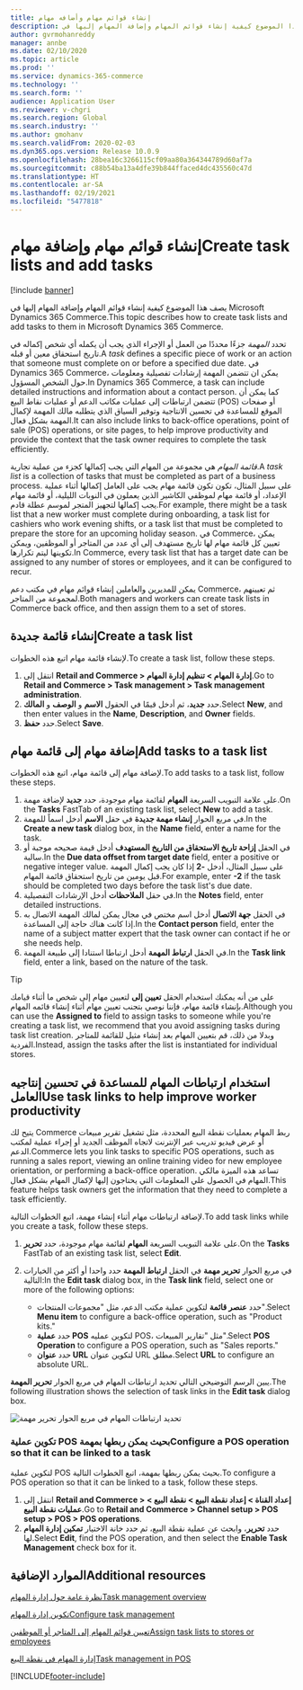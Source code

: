 ```yaml
---
title: إنشاء قوائم مهام وأضافه مهام
description: يصف هذا الموضوع كيفية إنشاء قوائم المهام وإضافة المهام إليها في Microsoft Dynamics 365 Commerce.
author: gvrmohanreddy
manager: annbe
ms.date: 02/10/2020
ms.topic: article
ms.prod: ''
ms.service: dynamics-365-commerce
ms.technology: ''
ms.search.form: ''
audience: Application User
ms.reviewer: v-chgri
ms.search.region: Global
ms.search.industry: ''
ms.author: gmohanv
ms.search.validFrom: 2020-02-03
ms.dyn365.ops.version: Release 10.0.9
ms.openlocfilehash: 28bea16c3266115cf09aa80a364344789d60af7a
ms.sourcegitcommit: c88b54ba13a4dfe39b844ffaced4dc435560c47d
ms.translationtype: HT
ms.contentlocale: ar-SA
ms.lasthandoff: 02/19/2021
ms.locfileid: "5477818"
---
```

# <a name="create-task-lists-and-add-tasks"></a><span data-ttu-id="e3ce1-103">إنشاء قوائم مهام وإضافة مهام</span><span class="sxs-lookup"><span data-stu-id="e3ce1-103">Create task lists and add tasks</span></span>

[!include [banner](includes/banner.md)]

<span data-ttu-id="e3ce1-104">يصف هذا الموضوع كيفية إنشاء قوائم المهام وإضافة المهام إليها في Microsoft Dynamics 365 Commerce.</span><span class="sxs-lookup"><span data-stu-id="e3ce1-104">This topic describes how to create task lists and add tasks to them in Microsoft Dynamics 365 Commerce.</span></span>

<span data-ttu-id="e3ce1-105">تحدد *المهمة* جزءًا محددًا من العمل أو الإجراء الذي يجب أن يكمله أي شخص إكماله في تاريخ استحقاق معين أو قبله.</span><span class="sxs-lookup"><span data-stu-id="e3ce1-105">A *task* defines a specific piece of work or an action that someone must complete on or before a specified due date.</span></span> <span data-ttu-id="e3ce1-106">في Dynamics 365 Commerce، يمكن ان تتضمن المهمة إرشادات تفصيلية ومعلومات حول الشخص المسؤول.</span><span class="sxs-lookup"><span data-stu-id="e3ce1-106">In Dynamics 365 Commerce, a task can include detailed instructions and information about a contact person.</span></span> <span data-ttu-id="e3ce1-107">كما يمكن أن تتضمن ارتباطات إلى عمليات مكاتب الدعم أو عمليات نقاط البيع (POS) أو صفحات الموقع للمساعدة في تحسين الانتاجية وتوفير السياق الذي يتطلبه مالك المهمة لإكمال المهمة بشكل فعال.</span><span class="sxs-lookup"><span data-stu-id="e3ce1-107">It can also include links to back-office operations, point of sale (POS) operations, or site pages, to help improve productivity and provide the context that the task owner requires to complete the task efficiently.</span></span>

<span data-ttu-id="e3ce1-108">*قائمة المهام* هي مجموعة من المهام التي يجب إكمالها كجزء من عملية تجارية.</span><span class="sxs-lookup"><span data-stu-id="e3ce1-108">A *task list* is a collection of tasks that must be completed as part of a business process.</span></span> <span data-ttu-id="e3ce1-109">على سبيل المثال، تكون تكون قائمة مهام يجب على العامل إكمالها أثناء عملية الإعداد، أو قائمة مهام لموظفي الكاشير الذين يعملون في النوبات الليلية، أو قائمة مهام يجب إكمالها لتجهيز المتجر لموسم عطلة قادم.</span><span class="sxs-lookup"><span data-stu-id="e3ce1-109">For example, there might be a task list that a new worker must complete during onboarding, a task list for cashiers who work evening shifts, or a task list that must be completed to prepare the store for an upcoming holiday season.</span></span> <span data-ttu-id="e3ce1-110">في Commerce، يمكن تعيين كل قائمة مهام لها تاريخ مستهدف إلى أي عدد من المتاجر أو الموظفين، ويمكن تكوينها ليتم تكرارها.</span><span class="sxs-lookup"><span data-stu-id="e3ce1-110">In Commerce, every task list that has a target date can be assigned to any number of stores or employees, and it can be configured to recur.</span></span>

<span data-ttu-id="e3ce1-111">يمكن للمديرين والعاملين إنشاء قوائم مهام في مكتب دعم Commerce، ثم تعيينهم لمجموعة من المتاجر.</span><span class="sxs-lookup"><span data-stu-id="e3ce1-111">Both managers and workers can create task lists in Commerce back office, and then assign them to a set of stores.</span></span>

## <a name="create-a-task-list"></a><span data-ttu-id="e3ce1-112">إنشاء قائمة جديدة</span><span class="sxs-lookup"><span data-stu-id="e3ce1-112">Create a task list</span></span>

<span data-ttu-id="e3ce1-113">لإنشاء قائمة مهام اتبع هذه الخطوات.</span><span class="sxs-lookup"><span data-stu-id="e3ce1-113">To create a task list, follow these steps.</span></span>

1. <span data-ttu-id="e3ce1-114">انتقل إلى **Retail and Commerce \> إدارة المهام \> تنظيم إدارة المهام**.</span><span class="sxs-lookup"><span data-stu-id="e3ce1-114">Go to **Retail and Commerce \> Task management \> Task management administration**.</span></span>
1. <span data-ttu-id="e3ce1-115">حدد **جديد**، ثم أدخل قيمًا في الحقول **الاسم** و **الوصف** و **المالك**.</span><span class="sxs-lookup"><span data-stu-id="e3ce1-115">Select **New**, and then enter values in the **Name**, **Description**, and **Owner** fields.</span></span>
1. <span data-ttu-id="e3ce1-116">حدد **حفظ**.</span><span class="sxs-lookup"><span data-stu-id="e3ce1-116">Select **Save**.</span></span>

## <a name="add-tasks-to-a-task-list"></a><span data-ttu-id="e3ce1-117">إضافة مهام إلى قائمة مهام</span><span class="sxs-lookup"><span data-stu-id="e3ce1-117">Add tasks to a task list</span></span>

<span data-ttu-id="e3ce1-118">لإضافة مهام إلى قائمة مهام، اتبع هذه الخطوات.</span><span class="sxs-lookup"><span data-stu-id="e3ce1-118">To add tasks to a task list, follow these steps.</span></span>
 
1. <span data-ttu-id="e3ce1-119">على علامة التبويب السريعة **المهام** لقائمة مهام موجودة، حدد **جديد** لإضافة مهمة.</span><span class="sxs-lookup"><span data-stu-id="e3ce1-119">On the **Tasks** FastTab of an existing task list, select **New** to add a task.</span></span>
1. <span data-ttu-id="e3ce1-120">في مربع الحوار **إنشاء مهمة جديدة** في حقل **الاسم** أدخل اسماً للمهمة.</span><span class="sxs-lookup"><span data-stu-id="e3ce1-120">In the **Create a new task** dialog box, in the **Name** field, enter a name for the task.</span></span>
1. <span data-ttu-id="e3ce1-121">في الحقل **إزاحة تاريخ الاستحقاق من التاريخ المستهدف** أدخل قيمة صحيحه موجبة أو سالبة.</span><span class="sxs-lookup"><span data-stu-id="e3ce1-121">In the **Due data offset from target date** field, enter a positive or negative integer value.</span></span> <span data-ttu-id="e3ce1-122">على سبيل المثال، أدخل **-2** إذا كان يجب إكمال المهمة قبل يومين من تاريخ استحقاق قائمة المهام.</span><span class="sxs-lookup"><span data-stu-id="e3ce1-122">For example, enter **-2** if the task should be completed two days before the task list's due date.</span></span>
1. <span data-ttu-id="e3ce1-123">في حقل **الملاحظات** أدخل الإرشادات التفصيلية.</span><span class="sxs-lookup"><span data-stu-id="e3ce1-123">In the **Notes** field, enter detailed instructions.</span></span>
1. <span data-ttu-id="e3ce1-124">في الحقل **‏‫جهة الاتصال‬** أدخل اسم مختص في مجال يمكن لمالك المهمة الاتصال به إذا كانت هناك حاجة إلى المساعدة.</span><span class="sxs-lookup"><span data-stu-id="e3ce1-124">In the **Contact person** field, enter the name of a subject matter expert that the task owner can contact if he or she needs help.</span></span>
1. <span data-ttu-id="e3ce1-125">في الحقل **ارتباط المهمة** أدخل ارتباطا استنادا إلى طبيعة المهمة.</span><span class="sxs-lookup"><span data-stu-id="e3ce1-125">In the **Task link** field, enter a link, based on the nature of the task.</span></span>

> [!TIP]
> <span data-ttu-id="e3ce1-126">على من أنه يمكنك استخدام الحقل **تعيين إلى** لتعيين مهام إلى شخص ما أثناء قيامك بإنشاء قائمة مهام، فإننا نوصي بتجنب تعيين مهام أثناء إنشاء قائمه المهام.</span><span class="sxs-lookup"><span data-stu-id="e3ce1-126">Although you can use the **Assigned to** field to assign tasks to someone while you're creating a task list, we recommend that you avoid assigning tasks during task list creation.</span></span> <span data-ttu-id="e3ce1-127">وبدلا من ذلك، قم بتعيين المهام بعد إنشاء مثيل للقائمة للمتاجر الفردية.</span><span class="sxs-lookup"><span data-stu-id="e3ce1-127">Instead, assign the tasks after the list is instantiated for individual stores.</span></span>

## <a name="use-task-links-to-help-improve-worker-productivity"></a><span data-ttu-id="e3ce1-128">استخدام ارتباطات المهام للمساعدة في تحسين إنتاجيه العامل</span><span class="sxs-lookup"><span data-stu-id="e3ce1-128">Use task links to help improve worker productivity</span></span>

<span data-ttu-id="e3ce1-129">يتيح لك Commerce ربط المهام بعمليات نقطة البيع المحددة، مثل تشغيل تقرير مبيعات أو عرض فيديو تدريب عبر الإنترنت لاتجاه الموظف الجديد أو إجراء عملية لمكتب الدعم.</span><span class="sxs-lookup"><span data-stu-id="e3ce1-129">Commerce lets you link tasks to specific POS operations, such as running a sales report, viewing an online training video for new employee orientation, or performing a back-office operation.</span></span> <span data-ttu-id="e3ce1-130">تساعد هذه الميزة مالكي المهام في الحصول علي المعلومات التي يحتاجون إليها لإكمال المهام بشكل فعال.</span><span class="sxs-lookup"><span data-stu-id="e3ce1-130">This feature helps task owners get the information that they need to complete a task efficiently.</span></span>

<span data-ttu-id="e3ce1-131">لإضافة ارتباطات مهام أثناء إنشاء مهمة، اتبع الخطوات التالية.</span><span class="sxs-lookup"><span data-stu-id="e3ce1-131">To add task links while you create a task, follow these steps.</span></span>

1. <span data-ttu-id="e3ce1-132">على علامة التبويب السريعة **المهام** لقائمة مهام موجودة، حدد **تحرير**.</span><span class="sxs-lookup"><span data-stu-id="e3ce1-132">On the **Tasks** FastTab of an existing task list, select **Edit**.</span></span>
1. <span data-ttu-id="e3ce1-133">في مربع الحوار **تحرير مهمة** في الحقل **ارتباط المهمة** حدد واحدا أو أكثر من الخيارات التالية:</span><span class="sxs-lookup"><span data-stu-id="e3ce1-133">In the **Edit task** dialog box, in the **Task link** field, select one or more of the following options:</span></span>

    - <span data-ttu-id="e3ce1-134">حدد **عنصر قائمة** لتكوين عملية مكتب الدعم، مثل "مجموعات المنتجات".</span><span class="sxs-lookup"><span data-stu-id="e3ce1-134">Select **Menu item** to configure a back-office operation, such as "Product kits."</span></span>
    - <span data-ttu-id="e3ce1-135">حدد **عملية POS** لتكوين عمليه POS، مثل "تقارير المبيعات".</span><span class="sxs-lookup"><span data-stu-id="e3ce1-135">Select **POS Operation** to configure a POS operation, such as "Sales reports."</span></span>
    - <span data-ttu-id="e3ce1-136">حدد **عنوان URL** لتكوين عنوان URL مطلق.</span><span class="sxs-lookup"><span data-stu-id="e3ce1-136">Select **URL** to configure an absolute URL.</span></span>

<span data-ttu-id="e3ce1-137">يبين الرسم التوضيحي التالي تحديد ارتباطات المهام في مربع الحوار **تحرير المهمة**.</span><span class="sxs-lookup"><span data-stu-id="e3ce1-137">The following illustration shows the selection of task links in the **Edit task** dialog box.</span></span>

![تحديد ارتباطات المهام في مربع الحوار تحرير مهمة](media/HQ-POS-Tasks-Linking.png)

### <a name="configure-a-pos-operation-so-that-it-can-be-linked-to-a-task"></a><span data-ttu-id="e3ce1-139">تكوين عملية POS بحيث يمكن ربطها بمهمة</span><span class="sxs-lookup"><span data-stu-id="e3ce1-139">Configure a POS operation so that it can be linked to a task</span></span>

<span data-ttu-id="e3ce1-140">لتكوين عملية POS بحيث يمكن ربطها بمهمة، اتبع الخطوات التالية.</span><span class="sxs-lookup"><span data-stu-id="e3ce1-140">To configure a POS operation so that it can be linked to a task, follow these steps.</span></span>

1. <span data-ttu-id="e3ce1-141">انتقل إلى **Retail and Commerce \> إعداد القناة \> إعداد نقطة البيع \> نقطة البيع \> عمليات نقطة البيع**.</span><span class="sxs-lookup"><span data-stu-id="e3ce1-141">Go to **Retail and Commerce \> Channel setup \> POS setup \> POS \> POS operations**.</span></span>
1. <span data-ttu-id="e3ce1-142">حدد **تحرير**، وابحث عن عملية نقطة البيع، ثم حدد خانة الاختيار **تمكين إدارة المهام** لها.</span><span class="sxs-lookup"><span data-stu-id="e3ce1-142">Select **Edit**, find the POS operation, and then select the **Enable Task Management** check box for it.</span></span>

## <a name="additional-resources"></a><span data-ttu-id="e3ce1-143">الموارد الإضافية</span><span class="sxs-lookup"><span data-stu-id="e3ce1-143">Additional resources</span></span>

[<span data-ttu-id="e3ce1-144">نظرة عامة حول إدارة المهام</span><span class="sxs-lookup"><span data-stu-id="e3ce1-144">Task management overview</span></span>](task-mgmt-overview.md)

[<span data-ttu-id="e3ce1-145">تكوين إدارة المهام</span><span class="sxs-lookup"><span data-stu-id="e3ce1-145">Configure task management</span></span>](task-mgmt-configure.md)

[<span data-ttu-id="e3ce1-146">تعيين قوائم المهام إلى المتاجر أو الموظفين</span><span class="sxs-lookup"><span data-stu-id="e3ce1-146">Assign task lists to stores or employees</span></span>](task-mgmt-assign-lists.md)

[<span data-ttu-id="e3ce1-147">إدارة المهام في نقطة البيع</span><span class="sxs-lookup"><span data-stu-id="e3ce1-147">Task management in POS</span></span>](task-mgmt-POS.md)


[!INCLUDE[footer-include](../includes/footer-banner.md)]
